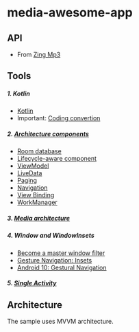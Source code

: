 # media-awesome-app
## API
- From [Zing Mp3](https://docs.google.com/spreadsheets/d/1cIa4Sx8voAv8g6-QjDaYuZhW4l7HcjTrO3AiwTOEoDQ/edit#gid=230049960)

## Tools
##### 1. Kotlin
- [Kotlin](https://kotlinlang.org/docs/reference/)
- Important: [Coding convertion](https://kotlinlang.org/docs/reference/coding-conventions.html)
##### 2. [Architecture components](https://developer.android.com/topic/libraries/architecture)
- [Room database](https://developer.android.com/jetpack/androidx/releases/room)
- [Lifecycle-aware component](https://developer.android.com/topic/libraries/architecture/lifecycle)
- [ViewModel](https://developer.android.com/topic/libraries/architecture/viewmodel)
- [LiveData](https://developer.android.com/topic/libraries/architecture/livedata)
- [Paging](https://developer.android.com/topic/libraries/architecture/paging/)
- [Navigation](https://developer.android.com/guide/navigation/)
- [View Binding](https://developer.android.com/topic/libraries/view-binding)
- [WorkManager](https://developer.android.com/topic/libraries/architecture/workmanager/)
##### 3. [Media architecture](https://developer.android.com/guide/topics/media-apps/media-apps-overview)
##### 4. Window and WindowInsets
- [Become a master window filter](https://www.youtube.com/watch?v=_mGDMVRO3iE)
- [Gesture Navigation: Insets](https://www.youtube.com/watch?v=82eH0s9UO6o)
- [Android 10: Gestural Navigation](https://www.youtube.com/watch?v=Ljtz7T8R_Hk)
##### 5. [Single Activity](https://www.youtube.com/watch?v=2k8x8V77CrU)
## Architecture
The sample uses MVVM architecture.
